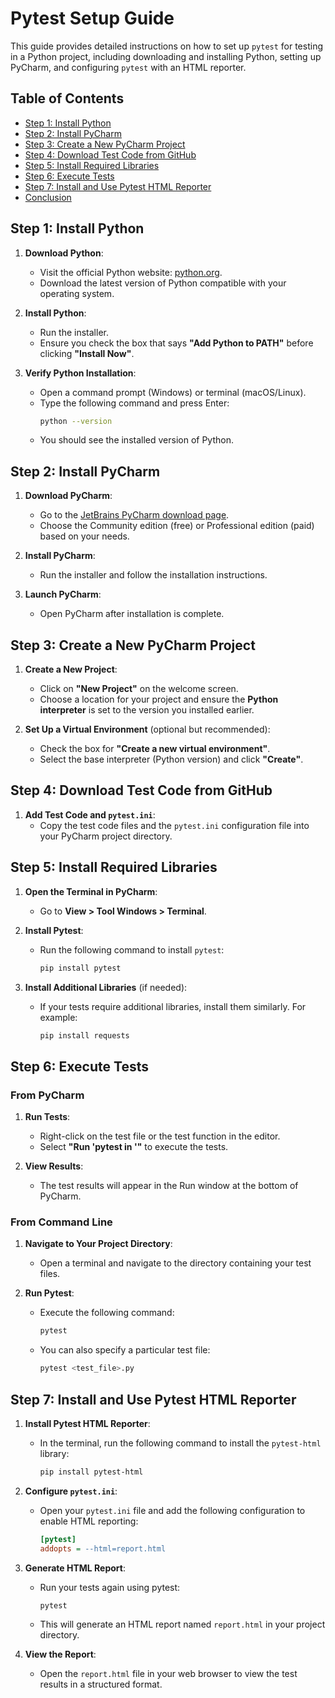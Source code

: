 # Pytest Setup Guide

This guide provides detailed instructions on how to set up `pytest` for testing in a Python project, including downloading and installing Python, setting up PyCharm, and configuring `pytest` with an HTML reporter.

## Table of Contents
- [Step 1: Install Python](#step-1-install-python)
- [Step 2: Install PyCharm](#step-2-install-pycharm)
- [Step 3: Create a New PyCharm Project](#step-3-create-a-new-pycharm-project)
- [Step 4: Download Test Code from GitHub](#step-4-download-test-code-from-github)
- [Step 5: Install Required Libraries](#step-5-install-required-libraries)
- [Step 6: Execute Tests](#step-6-execute-tests)
- [Step 7: Install and Use Pytest HTML Reporter](#step-7-install-and-use-pytest-html-reporter)
- [Conclusion](#conclusion)

## Step 1: Install Python

1. **Download Python**:
   - Visit the official Python website: [python.org](https://www.python.org/downloads/).
   - Download the latest version of Python compatible with your operating system.

2. **Install Python**:
   - Run the installer.
   - Ensure you check the box that says **"Add Python to PATH"** before clicking **"Install Now"**.

3. **Verify Python Installation**:
   - Open a command prompt (Windows) or terminal (macOS/Linux).
   - Type the following command and press Enter:
     ```bash
     python --version
     ```
   - You should see the installed version of Python.

## Step 2: Install PyCharm

1. **Download PyCharm**:
   - Go to the [JetBrains PyCharm download page](https://www.jetbrains.com/pycharm/download/).
   - Choose the Community edition (free) or Professional edition (paid) based on your needs.

2. **Install PyCharm**:
   - Run the installer and follow the installation instructions.

3. **Launch PyCharm**:
   - Open PyCharm after installation is complete.

## Step 3: Create a New PyCharm Project

1. **Create a New Project**:
   - Click on **"New Project"** on the welcome screen.
   - Choose a location for your project and ensure the **Python interpreter** is set to the version you installed earlier.

2. **Set Up a Virtual Environment** (optional but recommended):
   - Check the box for **"Create a new virtual environment"**.
   - Select the base interpreter (Python version) and click **"Create"**.

## Step 4: Download Test Code from GitHub

1. **Add Test Code and `pytest.ini`**:
   - Copy the test code files and the `pytest.ini` configuration file into your PyCharm project directory.

## Step 5: Install Required Libraries

1. **Open the Terminal in PyCharm**:
   - Go to **View > Tool Windows > Terminal**.

2. **Install Pytest**:
   - Run the following command to install `pytest`:
     ```bash
     pip install pytest
     ```

3. **Install Additional Libraries** (if needed):
   - If your tests require additional libraries, install them similarly. For example:
     ```bash
     pip install requests
     ```

## Step 6: Execute Tests

### From PyCharm

1. **Run Tests**:
   - Right-click on the test file or the test function in the editor.
   - Select **"Run 'pytest in <filename>'"** to execute the tests.

2. **View Results**:
   - The test results will appear in the Run window at the bottom of PyCharm.

### From Command Line

1. **Navigate to Your Project Directory**:
   - Open a terminal and navigate to the directory containing your test files.

2. **Run Pytest**:
   - Execute the following command:
     ```bash
     pytest
     ```
   - You can also specify a particular test file:
     ```bash
     pytest <test_file>.py
     ```

## Step 7: Install and Use Pytest HTML Reporter

1. **Install Pytest HTML Reporter**:
   - In the terminal, run the following command to install the `pytest-html` library:
     ```bash
     pip install pytest-html
     ```

2. **Configure `pytest.ini`**:
   - Open your `pytest.ini` file and add the following configuration to enable HTML reporting:
     ```ini
     [pytest]
     addopts = --html=report.html
     ```

3. **Generate HTML Report**:
   - Run your tests again using pytest:
     ```bash
     pytest
     ```
   - This will generate an HTML report named `report.html` in your project directory.

4. **View the Report**:
   - Open the `report.html` file in your web browser to view the test results in a structured format.


